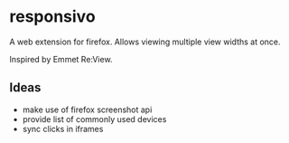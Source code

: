 # responsivo
A web extension for firefox. Allows viewing multiple view widths at once.

Inspired by Emmet Re:View.

## Ideas
- make use of firefox screenshot api
- provide list of commonly used devices
- sync clicks in iframes
